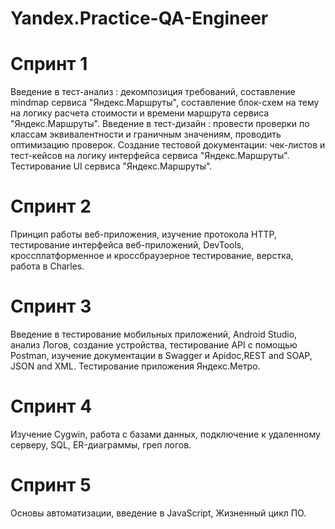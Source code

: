 # Yandex.Practice-QA-Engineer
# Спринт 1
Введение в тест-анализ : декомпозиция требований, составление mindmap сервиса "Яндекс.Маршруты", составление блок-схем на тему на логику расчета стоимости и времени маршрута сервиса "Яндекс.Маршруты".
Введение в тест-дизайн : провести проверки по классам эквивалентности и граничным значениям, проводить оптимизацию проверок.
Создание тестовой документации: чек-листов и тест-кейсов на логику интерфейса сервиса "Яндекс.Маршруты". Тестирование UI сервиса "Яндекс.Маршруты".
# Спринт 2
Принцип работы веб-приложения, изучение протокола HTTP, тестирование интерфейса веб-приложений, DevTools, кроссплатформенное и кроссбраузерное тестирование, верстка, работа в Charles.
# Спринт 3
Введение в тестирование мобильных приложений, Android Studio, анализ Логов, создание устройства, тестирование API с помощью Postman, изучение документации в Swagger и Apidoc,REST and SOAP, JSON and XML. Тестирование приложения Яндекс.Метро.
# Спринт 4
Изучение Cygwin, работа с базами данных, подключение к удаленному серверу, SQL, ER-диаграммы, греп логов.
# Спринт 5
Основы автоматизации, введение в JavaScript, Жизненный цикл ПО.
